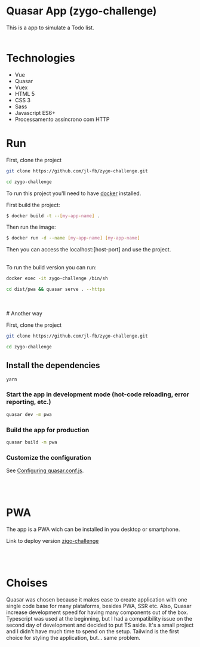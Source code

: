 # Quasar App (zygo-challenge)

This is a app to simulate a Todo list.
<br>
<br>

# Technologies

- Vue
- Quasar
- Vuex
- HTML 5
- CSS 3
- Sass
- Javascript ES6+
- Processamento assíncrono com HTTP

# Run

First, clone the project

```bash
git clone https://github.com/jl-fb/zygo-challenge.git
```

```bash
cd zygo-challenge
```

To run this project you'll need to have [docker](https://docs.docker.com/get-docker/) installed.

First build the project:

```bash
$ docker build -t --[my-app-name] .
```

Then run the image:<br>

```bash
$ docker run -d --name [my-app-name] [my-app-name]
```

Then you can access the localhost:[host-port] and use the project.
<br>
<br>

To run the build version you can run:

```bash
docker exec -it zygo-challenge /bin/sh
```

```bash
cd dist/pwa && quasar serve . --https
```

<br>
<br>
# Another way

First, clone the project

```bash
git clone https://github.com/jl-fb/zygo-challenge.git
```

```bash
cd zygo-challenge
```

## Install the dependencies

```bash
yarn
```

### Start the app in development mode (hot-code reloading, error reporting, etc.)

```bash
quasar dev -m pwa
```

### Build the app for production

```bash
quasar build -m pwa
```

### Customize the configuration

See [Configuring quasar.conf.js](https://quasar.dev/quasar-cli/quasar-conf-js).

<br/>
<br/>

# PWA

The app is a PWA wich can be installed in you desktop or smartphone.

Link to deploy version [zigo-challenge](https://zygo-challenge-pm0pjwuru.vercel.app)

<br/>
<br/>

# Choises

Quasar was chosen because it makes ease to create application with one single code base for many plataforms, besides PWA, SSR etc. Also, Quasar increase development speed for having many components out of the box.<br/>
Typescript was used at the beginning, but I had a compatibility issue on the second day of development and decided to put TS aside. It's a small project and I didn't have much time to spend on the setup. Tailwind is the first choice for styling the application, but... same problem.
